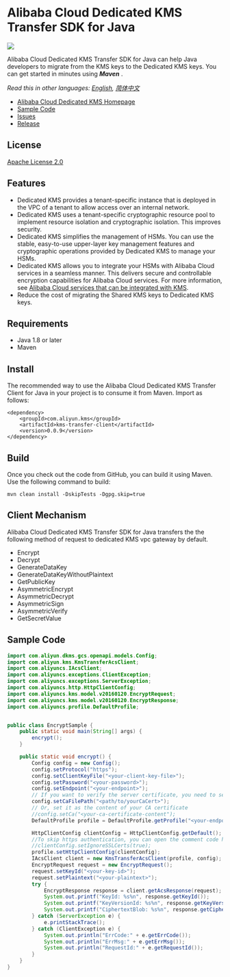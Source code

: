# Alibaba Cloud Dedicated KMS Transfer SDK for Java

![](https://aliyunsdk-pages.alicdn.com/icons/AlibabaCloud.svg)

Alibaba Cloud Dedicated KMS Transfer SDK for Java can help Java developers to migrate from the KMS keys to the Dedicated KMS keys. You can get started in minutes using ***Maven*** .

*Read this in other languages: [English](README.md), [简体中文](README.zh-cn.md)*

- [Alibaba Cloud Dedicated KMS Homepage](https://www.alibabacloud.com/help/zh/doc-detail/311016.htm)
- [Sample Code](/examples)
- [Issues](https://github.com/aliyun/alibabacloud-dkms-transfer-java-sdk/issues)
- [Release](https://github.com/aliyun/alibabacloud-dkms-transfer-java-sdk/releases)

## License

[Apache License 2.0](https://www.apache.org/licenses/LICENSE-2.0.html)

## Features
* Dedicated KMS provides a tenant-specific instance that is deployed in the VPC of a tenant to allow access over an internal network.
* Dedicated KMS uses a tenant-specific cryptographic resource pool to implement resource isolation and cryptographic isolation. This improves security.
* Dedicated KMS simplifies the management of HSMs. You can use the stable, easy-to-use upper-layer key management features and cryptographic operations provided by Dedicated KMS to manage your HSMs.
* Dedicated KMS allows you to integrate your HSMs with Alibaba Cloud services in a seamless manner. This delivers secure and controllable encryption capabilities for Alibaba Cloud services. For more information, see [Alibaba Cloud services that can be integrated with KMS](https://www.alibabacloud.com/help/en/key-management-service/latest/alibaba-cloud-services-that-can-be-integrated-with-kms#concept-2318937).
* Reduce the cost of migrating the Shared KMS keys to Dedicated KMS keys. 

## Requirements

- Java 1.8 or later
- Maven

## Install

The recommended way to use the Alibaba Cloud Dedicated KMS Transfer Client for Java in your project is to consume it from Maven. Import as follows:

```
<dependency>
    <groupId>com.aliyun.kms</groupId>
    <artifactId>kms-transfer-client</artifactId>
    <version>0.0.9</version>
</dependency>
```


## Build

Once you check out the code from GitHub, you can build it using Maven. Use the following command to build:

```
mvn clean install -DskipTests -Dgpg.skip=true
```

## Client Mechanism
Alibaba Cloud Dedicated KMS Transfer SDK for Java transfers the the following method of request to dedicated KMS vpc gateway by default.

* Encrypt
* Decrypt
* GenerateDataKey
* GenerateDataKeyWithoutPlaintext
* GetPublicKey
* AsymmetricEncrypt
* AsymmetricDecrypt
* AsymmetricSign
* AsymmetricVerify
* GetSecretValue


## Sample Code
```Java
import com.aliyun.dkms.gcs.openapi.models.Config;
import com.aliyun.kms.KmsTransferAcsClient;
import com.aliyuncs.IAcsClient;
import com.aliyuncs.exceptions.ClientException;
import com.aliyuncs.exceptions.ServerException;
import com.aliyuncs.http.HttpClientConfig;
import com.aliyuncs.kms.model.v20160120.EncryptRequest;
import com.aliyuncs.kms.model.v20160120.EncryptResponse;
import com.aliyuncs.profile.DefaultProfile;


public class EncryptSample {
    public static void main(String[] args) {
        encrypt();
    }

    public static void encrypt() {
        Config config = new Config();
        config.setProtocol("https");
        config.setClientKeyFile("<your-client-key-file>");
        config.setPassword("<your-password>");
        config.setEndpoint("<your-endpoint>");
        // If you want to verify the server certificate, you need to set it as your CA certificate file path
        config.setCaFilePath("<path/to/yourCaCert>");
        // Or, set it as the content of your CA certificate
        //config.setCa("<your-ca-certificate-content");
        DefaultProfile profile = DefaultProfile.getProfile("<your-endpoint>", System.getenv("<your-access-key-env-name>"), System.getenv("<your-access-key-secret-env-name>"));

        HttpClientConfig clientConfig = HttpClientConfig.getDefault();
        //To skip https authentication, you can open the comment code here
        //clientConfig.setIgnoreSSLCerts(true);
        profile.setHttpClientConfig(clientConfig);
        IAcsClient client = new KmsTransferAcsClient(profile, config);
        EncryptRequest request = new EncryptRequest();
        request.setKeyId("<your-key-id>");
        request.setPlaintext("<your-plaintext>");
        try {
            EncryptResponse response = client.getAcsResponse(request);
            System.out.printf("KeyId: %s%n", response.getKeyId());
            System.out.printf("KeyVersionId: %s%n", response.getKeyVersionId());
            System.out.printf("CiphertextBlob: %s%n", response.getCiphertextBlob());
        } catch (ServerException e) {
            e.printStackTrace();
        } catch (ClientException e) {
            System.out.println("ErrCode:" + e.getErrCode());
            System.out.println("ErrMsg:" + e.getErrMsg());
            System.out.println("RequestId:" + e.getRequestId());
        }
    }
}
```

 
